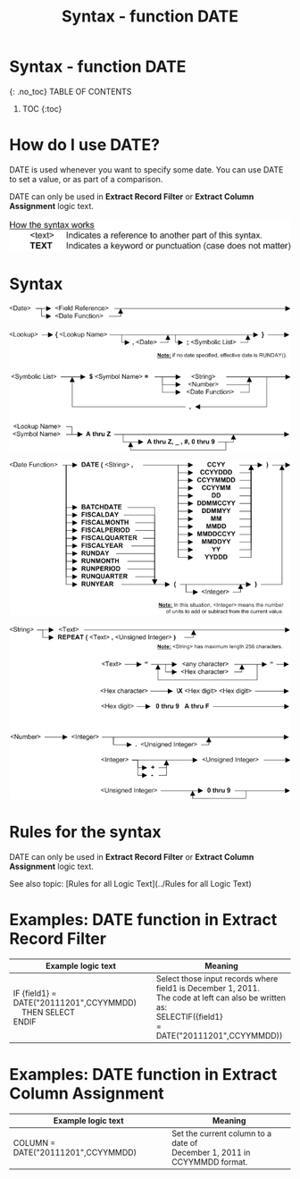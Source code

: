 ﻿---
layout: default
title: "Syntax - function DATE"
parent: Syntax - functions
grand_parent: Workbench Logic Text Syntax
nav_order: 4
---
# Syntax - function DATE
{: .no_toc}
TABLE OF CONTENTS 
1. TOC
{:toc}  
 
 


# How do I use DATE? 

DATE is used whenever you want to specify some date. You can use DATE to set a value, or as part of a comparison.

DATE can only be used in **Extract Record Filter** or **Extract Column Assignment** logic text.

![(Syntax Legend)](../../images/LTZZ_Syntax_legend.gif )

# Syntax 

![(Function DATE 1)](../../images/LTSF_Date_01.gif)

![(Function DATE 2)](../../images/LTSF_DATE_02.gif)

![(Function DATE 3)](../../images/LTSF_DATE_03.gif)

![(Function DATE 4)](../../images/LTSF_DATE_04.gif)

# Rules for the syntax 

DATE can only be used in **Extract Record Filter** or **Extract Column Assignment** logic text.

See also topic: [Rules for all Logic Text](../Rules for all Logic Text) 

# Examples: DATE function in Extract Record Filter 


|Example logic text|Meaning|
|------------------|-------|
|IF {field1} = DATE("20111201",CCYYMMDD)<br>&nbsp;&nbsp;&nbsp;&nbsp;THEN SELECT<br>ENDIF<br>|Select those input records where<br>field1 is December 1, 2011.<br>The code at left can also be written as:<br>SELECTIF({field1}<br>= DATE("20111201",CCYYMMDD))|


# Examples: DATE function in Extract Column Assignment 


|Example logic text|Meaning|
|------------------|-------|
|COLUMN = DATE("20111201",CCYYMMDD)|Set the current column to a date of<br>December 1, 2011 in CCYYMMDD format.|

  


